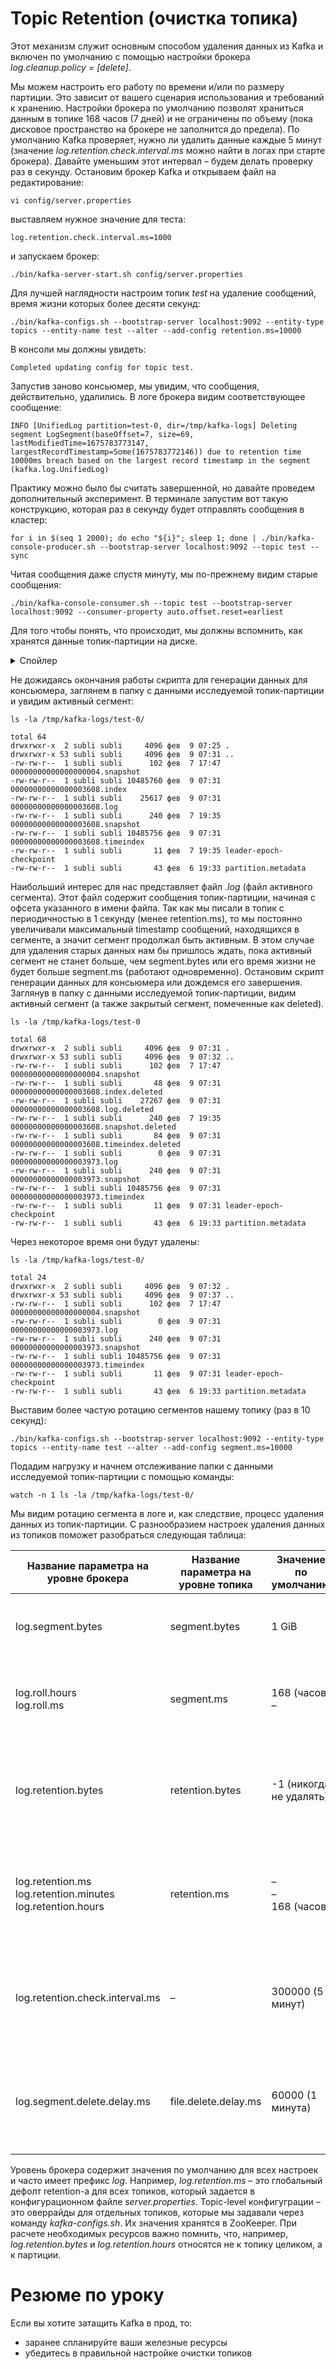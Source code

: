 # Topic Retention (очистка топика)

Этот механизм служит основным способом удаления данных из Kafka и включен по умолчанию с помощью настройки брокера _log.cleanup.policy = [delete]_. 

Мы можем настроить его работу по времени и/или по размеру партиции. Это зависит от вашего сценария использования и требований к хранению.
Настройки брокера по умолчанию позволят храниться данным в топике 168 часов (7 дней) и не ограничены по объему (пока дисковое пространство на брокере не заполнится до предела).
По умолчанию Kafka проверяет, нужно ли удалить данные каждые 5 минут (значение _log.retention.check.interval.ms_ можно найти в логах при старте брокера). Давайте уменьшим этот интервал – будем делать проверку раз в секунду.
Остановим брокер Kafka и открываем файл на редактирование:

```
vi config/server.properties
```

выставляем нужное значение для теста:

```
log.retention.check.interval.ms=1000
```

и запускаем брокер:

```
./bin/kafka-server-start.sh config/server.properties
```

Для лучшей наглядности настроим топик _test_ на удаление сообщений, время жизни которых более десяти секунд:

```
./bin/kafka-configs.sh --bootstrap-server localhost:9092 --entity-type topics --entity-name test --alter --add-config retention.ms=10000
```

В консоли мы должны увидеть:

```
Completed updating config for topic test.
```

Запустив заново консьюмер, мы увидим, что сообщения, действительно, удалились. В логе брокера видим соответствующее сообщение:

```
INFO [UnifiedLog partition=test-0, dir=/tmp/kafka-logs] Deleting segment LogSegment(baseOffset=7, size=69, lastModifiedTime=1675783773147, largestRecordTimestamp=Some(1675783772146)) due to retention time 10000ms breach based on the largest record timestamp in the segment (kafka.log.UnifiedLog)
```

Практику можно было бы считать завершенной, но давайте проведем дополнительный эксперимент. В терминале запустим вот такую конструкцию, которая раз в секунду будет отправлять сообщения в кластер:

```
for i in $(seq 1 2000); do echo "${i}"; sleep 1; done | ./bin/kafka-console-producer.sh --bootstrap-server localhost:9092 --topic test --sync
```

Читая сообщения даже спустя минуту, мы по-прежнему видим старые сообщения:

```
./bin/kafka-console-consumer.sh --topic test --bootstrap-server localhost:9092 --consumer-property auto.offset.reset=earliest
```

Для того чтобы понять, что происходит, мы должны вспомнить, как хранятся данные топик-партиции на диске. 

<details>
  <summary>Спойлер</summary>
  
  Каждая партиция состоит из набора файлов, называемого сегментами. Новые сообщения записываются в открытый/головной/активный сегмент. Закрытые сегменты хранятся на диске и не могут быть дополнены новыми записями. Удаление происходит посегментно, т.е. файл сегмента удаляется целиком. Используется следующий алгоритм: 
  1. берется очередной закрытый сегмент
  2. вычисляется разница между максимальным timestamp сообщений сегмента и текущим временем
  3. эта разница сравнивается с retention.ms и если она больше, то сегмент помечается к удалению
  4. через file.delete.delay.ms файлы удаляются отдельным потоком с файловой системы

  ![Хранение данных в Kafka](https://user-images.githubusercontent.com/13710048/236379520-84d2ef00-bc30-4244-8111-519497c4fbf6.png)
  
</details>

Не дожидаясь окончания работы скрипта для генерации данных для консьюмера, заглянем в папку с данными исследуемой топик-партиции и увидим активный сегмент:

```
ls -la /tmp/kafka-logs/test-0/
```

```
total 64
drwxrwxr-x  2 subli subli     4096 фев  9 07:25 .
drwxrwxr-x 53 subli subli     4096 фев  9 07:31 ..
-rw-rw-r--  1 subli subli      102 фев  7 17:47 00000000000000000004.snapshot
-rw-rw-r--  1 subli subli 10485760 фев  9 07:31 00000000000000003608.index
-rw-rw-r--  1 subli subli    25617 фев  9 07:31 00000000000000003608.log
-rw-rw-r--  1 subli subli      240 фев  7 19:35 00000000000000003608.snapshot
-rw-rw-r--  1 subli subli 10485756 фев  9 07:31 00000000000000003608.timeindex
-rw-rw-r--  1 subli subli       11 фев  7 19:35 leader-epoch-checkpoint
-rw-rw-r--  1 subli subli       43 фев  6 19:33 partition.metadata
```

Наибольший интерес для нас представляет файл _.log_ (файл активного сегмента). Этот файл содержит сообщения топик-партиции, начиная с офсета указанного в имени файла. Так как мы писали в топик с периодичностью в 1 секунду (менее retention.ms), то мы постоянно увеличивали максимальный timestamp сообщений, находящихся в сегменте, а значит сегмент продолжал быть активным. В этом случае для удаления старых данных нам бы пришлось ждать, пока активный сегмент не станет больше, чем segment.bytes или его время жизни не будет больше segment.ms (работают одновременно).
Остановим скрипт генерации данных для консьюмера или дождемся его завершения. Заглянув в папку с данными исследуемой топик-партиции, видим активный сегмент (а также закрытый сегмент, помеченные как deleted).

```
ls -la /tmp/kafka-logs/test-0
```

```
total 68
drwxrwxr-x  2 subli subli     4096 фев  9 07:31 .
drwxrwxr-x 53 subli subli     4096 фев  9 07:32 ..
-rw-rw-r--  1 subli subli      102 фев  7 17:47 00000000000000000004.snapshot
-rw-rw-r--  1 subli subli       48 фев  9 07:31 00000000000000003608.index.deleted
-rw-rw-r--  1 subli subli    27267 фев  9 07:31 00000000000000003608.log.deleted
-rw-rw-r--  1 subli subli      240 фев  7 19:35 00000000000000003608.snapshot.deleted
-rw-rw-r--  1 subli subli       84 фев  9 07:31 00000000000000003608.timeindex.deleted
-rw-rw-r--  1 subli subli        0 фев  9 07:31 00000000000000003973.log
-rw-rw-r--  1 subli subli      240 фев  9 07:31 00000000000000003973.snapshot
-rw-rw-r--  1 subli subli 10485756 фев  9 07:31 00000000000000003973.timeindex
-rw-rw-r--  1 subli subli       11 фев  9 07:31 leader-epoch-checkpoint
-rw-rw-r--  1 subli subli       43 фев  6 19:33 partition.metadata
```

Через некоторое время они будут удалены:

```
ls -la /tmp/kafka-logs/test-0/
```

```
total 24
drwxrwxr-x  2 subli subli     4096 фев  9 07:32 .
drwxrwxr-x 53 subli subli     4096 фев  9 07:37 ..
-rw-rw-r--  1 subli subli      102 фев  7 17:47 00000000000000000004.snapshot
-rw-rw-r--  1 subli subli        0 фев  9 07:31 00000000000000003973.log
-rw-rw-r--  1 subli subli      240 фев  9 07:31 00000000000000003973.snapshot
-rw-rw-r--  1 subli subli 10485756 фев  9 07:31 00000000000000003973.timeindex
-rw-rw-r--  1 subli subli       11 фев  9 07:31 leader-epoch-checkpoint
-rw-rw-r--  1 subli subli       43 фев  6 19:33 partition.metadata
```

Выставим более частую ротацию сегментов нашему топику (раз в 10 секунд):

```
./bin/kafka-configs.sh --bootstrap-server localhost:9092 --entity-type topics --entity-name test --alter --add-config segment.ms=10000
```

Подадим нагрузку и начнем отслеживание папки с данными исследуемой топик-партиции с помощью команды:

```
watch -n 1 ls -la /tmp/kafka-logs/test-0/
```

Мы видим ротацию сегмента в логе и, как следствие, процесс удаления данных из топик-партиции.
С разнообразием настроек удаления данных из топиков поможет разобраться следующая таблица:


| Название параметра на уровне брокера | Название параметра на уровне топика | Значение по умолчанию | Влияние |
|---------------------|---------------------|---------------------|---------------------|
| log.segment.bytes | segment.bytes | 1 GiB | Максимальный размер одного файла лога партиции (сегмента) |
| log.roll.hours <br> log.roll.ms | segment.ms | 168 (часов) <br> – | Максимальное время до создания нового файла лога партиции (сегмента) |
| log.retention.bytes | retention.bytes | -1 (никогда не удалять) | Максимальный размер занимаемый партицией, после которого начнется удаление старых данных |
| log.retention.ms <br> log.retention.minutes <br> log.retention.hours | retention.ms | – <br> – <br> 168 (часов) | Максимальное время жизни файла лога партиции, после которого начнется удаление старых данных |
| log.retention.check.interval.ms | – | 300000 (5 минут) | Период в миллисекундах через который log cleaner проверяет необходимость удаления файлов логов |
| log.segment.delete.delay.ms | file.delete.delay.ms | 60000 (1 минута) | Время до удаления файла лога с файловой системы после того, как он был помечен к удалению |

Уровень брокера содержит значения по умолчанию для всех настроек и часто имеет префикс _log_. Например, _log.retention.ms_ – это глобальный дефолт retention-а для всех топиков, который задается в конфигурационном файле _server.properties_. Topic-level конфигуграции – это оверрайды для отдельных топиков, которые мы задавали через команду _kafka-configs.sh_. Их значения хранятся в ZooKeeper.
При расчете необходимых ресурсов важно помнить, что, например, _log.retention.bytes_ и _log.retention.hours_ относятся не к топику целиком, а к партиции.

# Резюме по уроку

Если вы хотите затащить Kafka в прод, то:
* заранее спланируйте ваши железные ресурсы
* убедитесь в правильной настройке очистки топиков
